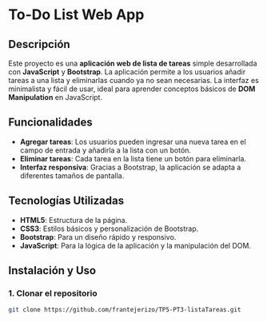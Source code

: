 # To-Do List Web App

## Descripción

Este proyecto es una **aplicación web de lista de tareas** simple desarrollada con **JavaScript** y **Bootstrap**. La aplicación permite a los usuarios añadir tareas a una lista y eliminarlas cuando ya no sean necesarias. La interfaz es minimalista y fácil de usar, ideal para aprender conceptos básicos de **DOM Manipulation** en JavaScript.

## Funcionalidades

- **Agregar tareas**: Los usuarios pueden ingresar una nueva tarea en el campo de entrada y añadirla a la lista con un botón.
- **Eliminar tareas**: Cada tarea en la lista tiene un botón para eliminarla.
- **Interfaz responsiva**: Gracias a Bootstrap, la aplicación se adapta a diferentes tamaños de pantalla.

## Tecnologías Utilizadas

- **HTML5**: Estructura de la página.
- **CSS3**: Estilos básicos y personalización de Bootstrap.
- **Bootstrap**: Para un diseño rápido y responsivo.
- **JavaScript**: Para la lógica de la aplicación y la manipulación del DOM.

## Instalación y Uso

### 1. Clonar el repositorio

```bash
git clone https://github.com/frantejerizo/TP5-PT3-listaTareas.git
